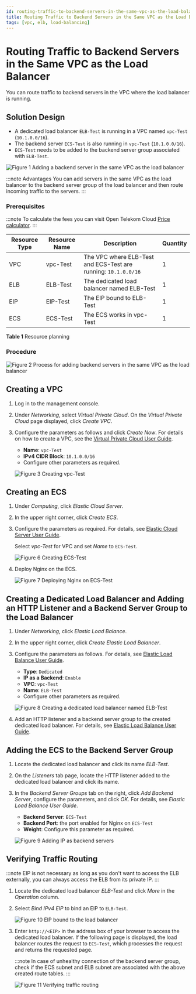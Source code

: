 ```yaml
---
id: routing-traffic-to-backend-servers-in-the-same-vpc-as-the-load-balancer
title: Routing Traffic to Backend Servers in the Same VPC as the Load Balancer
tags: [vpc, elb, load-balancing]
---
```


# Routing Traffic to Backend Servers in the Same VPC as the Load Balancer

You can route traffic to backend servers in the VPC where the load balancer is running.

## Solution Design

- A dedicated load balancer `ELB-Test` is running in a VPC named
    `vpc-Test` (`10.1.0.0/16`).
- The backend server `ECS-Test` is also running in `vpc-Test`
    (`10.1.0.0/16`).
- `ECS-Test` needs to be added to the backend server group
    associated with `ELB-Test`.

![*Figure 1* Adding a backend server in the same VPC as the load
balancer](https://arch-assets-dev.obs.eu-de.otc.t-systems.com/static/img/docs/best-practices/networking/elastic-load-balancing/en-us_image_0000001625619218.png)

:::note Advantages
You can add servers in the same VPC as the load balancer to the backend
server group of the load balancer and then route incoming traffic to the
servers.
:::

### Prerequisites

:::note
To calculate the fees you can visit Open Telekom Cloud [Price
calculator](https://open-telekom-cloud.com/en/prices/price-calculator).
:::

| Resource Type | Resource Name | Description | Quantity |
| --- | --- | --- | --- |
| VPC | vpc-Test | The VPC where ELB-Test and ECS-Test are running: `10.1.0.0/16` | 1 |
| ELB | ELB-Test | The dedicated load balancer named ELB-Test | 1 |
| EIP | EIP-Test | The EIP bound to ELB-Test | 1 |
| ECS | ECS-Test | The ECS works in vpc-Test | 1 |

**Table 1** Resource planning

### Procedure

![*Figure 2* Process for adding backend servers in the same VPC as the
load balancer](https://arch-assets-dev.obs.eu-de.otc.t-systems.com/static/img/docs/best-practices/networking/elastic-load-balancing/en-us_image_0000001674059073.png)

## Creating a VPC

1. Log in to the management console.

2. Under *Networking*, select *Virtual Private Cloud*. On the
    *Virtual Private Cloud* page displayed, click *Create VPC*.

3. Configure the parameters as follows and click *Create Now*. For
    details on how to create a VPC, see the [Virtual Private Cloud User
    Guide](https://docs.otc.t-systems.com/virtual-private-cloud/umn/vpc_and_subnet/vpc/creating_a_vpc.html).

    - **Name**: `vpc-Test`
    - **IPv4 CIDR Block**: `10.1.0.0/16`
    - Configure other parameters as required.

    ![*Figure 3* Creating
    *vpc-Test*](https://arch-assets-dev.obs.eu-de.otc.t-systems.com/static/img/docs/best-practices/networking/elastic-load-balancing/en-us_image_0000001625459326.png)

## Creating an ECS

1. Under *Computing*, click *Elastic Cloud Server*.

2. In the upper right corner, click *Create ECS*.

3. Configure the parameters as required. For details, see [Elastic
    Cloud Server User
    Guide](https://docs.otc.t-systems.com/elastic-cloud-server/umn/getting_started/creating_an_ecs/overview.html).

    Select *vpc-Test* for VPC and set *Name* to `ECS-Test`.

    ![*Figure 6* Creating
    ECS-Test](https://arch-assets-dev.obs.eu-de.otc.t-systems.com/static/img/docs/best-practices/networking/elastic-load-balancing/en-us_image_0000001625299518.png)

4. Deploy Nginx on the ECS.

    ![*Figure 7* Deploying Nginx on
    *ECS-Test*](https://arch-assets-dev.obs.eu-de.otc.t-systems.com/static/img/docs/best-practices/networking/elastic-load-balancing/en-us_image_0000001625619246.png)

## Creating a Dedicated Load Balancer and Adding an HTTP Listener and a Backend Server Group to the Load Balancer

1. Under *Networking*, click *Elastic Load Balance*.

2. In the upper right corner, click *Create Elastic Load Balancer*.

3. Configure the parameters as follows. For details, see [Elastic Load
    Balance User
    Guide](https://docs.otc.t-systems.com/elastic-load-balancing/umn/load_balancer/creating_a_dedicated_load_balancer.html).

    - **Type**: `Dedicated`
    - **IP as a Backend**: `Enable`
    - **VPC**: `vpc-Test`
    - **Name**: `ELB-Test`
    - Configure other parameters as required.

    ![*Figure 8* Creating a dedicated load balancer named
    *ELB-Test*](https://arch-assets-dev.obs.eu-de.otc.t-systems.com/static/img/docs/best-practices/networking/elastic-load-balancing/en-us_image_0000001673939093.png)

4. Add an HTTP listener and a backend server group to the created
    dedicated load balancer. For details, see [Elastic Load Balance User
    Guide](https://docs.otc.t-systems.com/elastic-load-balancing/umn/listener/adding_an_http_listener.html).

## Adding the ECS to the Backend Server Group

1. Locate the dedicated load balancer and click its name *ELB-Test*.

2. On the *Listeners* tab page, locate the HTTP listener added to the
    dedicated load balancer and click its name.

3. In the *Backend Server Groups* tab on the right, click *Add
    Backend Server*, configure the parameters, and click *OK*. For
    details, see *Elastic Load Balance User Guide*.

    - **Backend Server**: `ECS-Test`
    - **Backend Port**: the port enabled for Nginx on `ECS-Test`
    - **Weight**: Configure this parameter as required.

    ![*Figure 9* Adding IP as backend
    servers](https://arch-assets-dev.obs.eu-de.otc.t-systems.com/static/img/docs/best-practices/networking/elastic-load-balancing/en-us_image_0000001674059081.png)

## Verifying Traffic Routing

:::note
EIP is not necessary as long as you don't want to access the ELB
externally, you can always access the ELB from its private IP.
:::

1. Locate the dedicated load balancer *ELB-Test* and click *More*
    in the *Operation* column.

2. Select *Bind IPv4 EIP* to bind an EIP to `ELB-Test`.

    ![*Figure 10* EIP bound to the load
    balancer](https://arch-assets-dev.obs.eu-de.otc.t-systems.com/static/img/docs/best-practices/networking/elastic-load-balancing/en-us_image_0000001674259073.png)

3. Enter `http://<EIP>` in the address box of your browser to
    access the dedicated load balancer. If the following page is
    displayed, the load balancer routes the request to `ECS-Test`,
    which processes the request and returns the requested page.

    :::note
    In case of unhealthy connection of the backend server group, check
    if the ECS subnet and ELB subnet are associated with the above
    created route tables.
    :::

    ![*Figure 11* Verifying traffic
    routing](https://arch-assets-dev.obs.eu-de.otc.t-systems.com/static/img/docs/best-practices/networking/elastic-load-balancing/en-us_image_0000001625459334.png)
